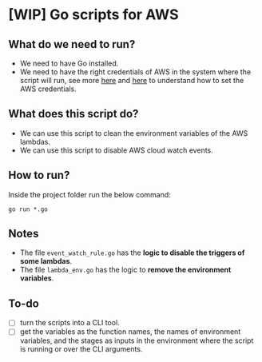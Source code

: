 # [WIP] Go scripts for AWS

## What do we need to run?
- We need to have Go installed. 
- We need to have the right credentials of AWS in the system where the script will run, see more [here](https://aws.github.io/aws-sdk-go-v2/docs/getting-started/) and [here](https://aws.github.io/aws-sdk-go-v2/docs/configuring-sdk/#specifying-credentials) to understand how to set the AWS credentials.

## What does this script do?
- We can use this script to clean the environment variables of the AWS lambdas.
- We can use this script to disable AWS cloud watch events.

## How to run?
Inside the project folder run the below command:
```shell
go run *.go
```
## Notes
- The file `event_watch_rule.go` has the **logic to disable the triggers of some lambdas**.
- The file `lambda_env.go` has the logic to **remove the environment variables**.

## To-do
- [ ] turn the scripts into a CLI tool.
- [ ] get the variables as the function names, the names of environment variables, and the stages as inputs in the environment where the script is running or over the CLI arguments.
